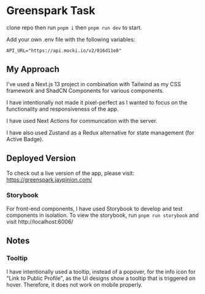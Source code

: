 # Greenspark Task

clone repo then run `pnpm i` then `pnpm run dev` to start.

Add your own .env file with the following variables:

```
API_URL="https://api.mocki.io/v2/016d11e8"
```

## My Approach

I've used a Next.js 13 project in combination with Tailwind as my CSS framework and ShadCN Components for various components.

I have intentionally not made it pixel-perfect as I wanted to focus on the functionality and responsiveness of the app.

I have used Next Actions for communcation with the server.

I have also used Zustand as a Redux alternative for state management (for Active Badge).

## Deployed Version

To check out a live version of the app, please visit: https://greenspark.jaypinion.com/

### Storybook

For front-end components, I have used Storybook to develop and test components in isolation. To view the storybook, run `pnpm run storybook` and visit http://localhost:6006/

## Notes

### Tooltip

I have intentionally used a tooltip, instead of a popover, for the info icon for "Link to Public Profile", as the UI designs show a tooltip that is triggered on hover. Therefore, it does not work on mobile properly.

